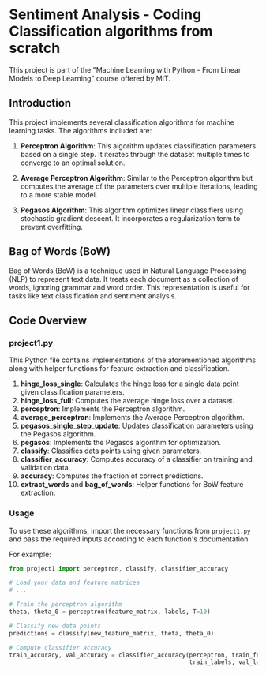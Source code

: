 # Sentiment Analysis - Coding Classification algorithms from scratch

This project is part of the "Machine Learning with Python - From Linear Models to Deep Learning" course offered by MIT.

## Introduction

This project implements several classification algorithms for machine learning tasks. The algorithms included are:

1. **Perceptron Algorithm**: This algorithm updates classification parameters based on a single step. It iterates through the dataset multiple times to converge to an optimal solution.

2. **Average Perceptron Algorithm**: Similar to the Perceptron algorithm but computes the average of the parameters over multiple iterations, leading to a more stable model.

3. **Pegasos Algorithm**: This algorithm optimizes linear classifiers using stochastic gradient descent. It incorporates a regularization term to prevent overfitting.

## Bag of Words (BoW)

Bag of Words (BoW) is a technique used in Natural Language Processing (NLP) to represent text data. It treats each document as a collection of words, ignoring grammar and word order. This representation is useful for tasks like text classification and sentiment analysis.

## Code Overview

### project1.py

This Python file contains implementations of the aforementioned algorithms along with helper functions for feature extraction and classification.

1. **hinge_loss_single**: Calculates the hinge loss for a single data point given classification parameters.
2. **hinge_loss_full**: Computes the average hinge loss over a dataset.
3. **perceptron**: Implements the Perceptron algorithm.
4. **average_perceptron**: Implements the Average Perceptron algorithm.
5. **pegasos_single_step_update**: Updates classification parameters using the Pegasos algorithm.
6. **pegasos**: Implements the Pegasos algorithm for optimization.
7. **classify**: Classifies data points using given parameters.
8. **classifier_accuracy**: Computes accuracy of a classifier on training and validation data.
9. **accuracy**: Computes the fraction of correct predictions.
10. **extract_words** and **bag_of_words**: Helper functions for BoW feature extraction.

### Usage

To use these algorithms, import the necessary functions from `project1.py` and pass the required inputs according to each function's documentation.

For example:

```python
from project1 import perceptron, classify, classifier_accuracy

# Load your data and feature matrices
# ...

# Train the perceptron algorithm
theta, theta_0 = perceptron(feature_matrix, labels, T=10)

# Classify new data points
predictions = classify(new_feature_matrix, theta, theta_0)

# Compute classifier accuracy
train_accuracy, val_accuracy = classifier_accuracy(perceptron, train_feature_matrix, val_feature_matrix,
                                                   train_labels, val_labels, T=10)
```
